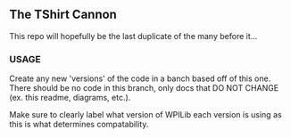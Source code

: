 ## The TShirt Cannon
This repo will hopefully be the last duplicate of the many before it...
### USAGE
Create any new 'versions' of the code in a banch based off of this one. There should be no code in this branch, only docs that DO NOT CHANGE (ex. this readme, diagrams, etc.).

Make sure to clearly label what version of WPILib each version is using as this is what determines compatability.